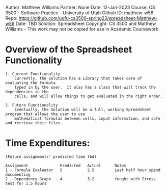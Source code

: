 
Author:		Matthew Williams
Partner:	None
Date:		12-Jan-2023
Course:		CS 3500 - Software Practice - University of Utah
Github ID:	matthew-w56
Repo:		https://github.com/uofu-cs3500-spring23/spreadsheet-Matthew-w56
Date:		TBD
Solution:	Spreadsheet
Copyright:	CS 3500 and Matthew Williams - This work may not be copied for use in Academic Coursework


# Overview of the Spreadsheet Functionality

	1. Current Functionality
		Currently, the Solution has a Library that takes care of evaluating the formula
		typed in by the user.  It also has a class that will track the dependencies in the
		cells, and will allow things to get evaluated in the right order.

	2. Future Functionality
		Eventually, the Solution will be a full, working Spreadsheet program that allows the user to use
		mathematical formulas between cells, input information, and safe and retrieve their files.


# Time Expenditures:
	(Future assignments' predicted time tbd)

	Assignment				Predicted	Actual		Notes
	1 - Formula Evaluator	5			2.5			Last half hour spend documenting
	2 - Dependency Graph	4			3.2			fought with Stress test for 1.5 hours